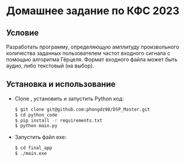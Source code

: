 # Домашнее задание по КФС 2023

## Условие
Разработать программу, определяющую амплитуду произвольного количества заданных пользователем частот входного сигнала с помощью алгоритма Гёрцеля. Формат входного файла может быть аудио, либо текстовый (на выбор).

## Установка и использование

* Clone , установить и запустить Python код:

    ```sh
  $ git clone git@github.com:phongdz98/DSP_Master.git
  $ cd python_code
  $ pip install -r requirements.txt
  $ python main.py
    ```
* Запустить файл exe:
    ```sh
    $ cd final_app
  $ ./main.exe
    ```

